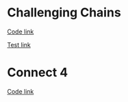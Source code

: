 # Challenging Chains

[Code link](https://github.com/dale-waterworth/ANDCodeChallenges/tree/master/src/main/java/challenging/chains)

[Test link](https://github.com/dale-waterworth/ANDCodeChallenges/tree/master/src/test/java/challenging/chains)

# Connect 4

[Code link](https://github.com/dale-waterworth/ANDCodeChallenges/tree/master/src/main/java/connect/four)
